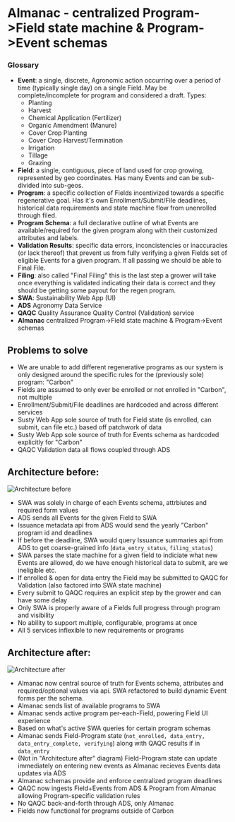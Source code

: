 # Almanac - centralized Program->Field state machine & Program->Event schemas

### Glossary
- **Event**: a single, discrete, Agronomic action occurring over a period of time (typically single day) on a single Field. May be complete/incomplete for program and considered a draft. Types:
  - Planting
  - Harvest
  - Chemical Application (Fertilizer)
  - Organic Amendment (Manure)
  - Cover Crop Planting
  - Cover Crop Harvest/Termination
  - Irrigation
  - Tillage
  - Grazing
- **Field**: a single, contiguous, piece of land used for crop growing, represented by geo coordinates. Has many Events and can be sub-divided into sub-geos.
- **Program**: a specific collection of Fields incentivized towards a specific regenerative goal. Has it's own Enrollment/Submit/File deadlines, historical data requirements and state machine flow from unenrolled through filed.
- **Program Schema**: a full declarative outline of what Events are available/required for the given program along with their customized attributes and labels.
- **Validation Results**: specific data errors, inconcistencies or inaccuracies (or lack thereof) that prevent us from fully verifying a given Fields set of eligible Events for a given program. If all passing we should be able to Final File.
- **Filing**: also called "Final Filing" this is the last step a grower will take once everything is validated indicating their data is correct and they should be getting some payout for the regen program.
- **SWA**: Sustainability Web App (UI)
- **ADS** Agronomy Data Service
- **QAQC** Quality Assurance Quality Control (Validation) service
- **Almanac** centralized Program->Field state machine & Program->Event schemas

## Problems to solve
- We are unable to add different regenerative programs as our system is only designed around the specific rules for the (previously sole) program: "Carbon"
- Fields are assumed to only ever be enrolled or not enrolled in "Carbon", not multiple
- Enrollment/Submit/File deadlines are hardcoded and across different services
- Susty Web App sole source of truth for Field state (is enrolled, can submit, can file etc.) based off patchwork of data
- Susty Web App sole source of truth for Events schema as hardcoded explicitly for "Carbon"
- QAQC Validation data all flows coupled through ADS

## Architecture before:
![Architecture before](/Architecture%20-%20PRE.jpg)
- SWA was solely in charge of each Events schema, attrbiutes and required form values
- ADS sends all Events for the given Field to SWA
- Issuance metadata api from ADS would send the yearly "Carbon" program id and deadlines
- If before the deadline, SWA would query Issuance summaries api from ADS to get coarse-grained info (`data_entry_status`, `filing_status`)
- SWA parses the state machine for a given field to indiciate what new Events are allowed, do we have enough historical data to submit, are we ineligible etc.
- If enrolled & open for data entry the Field may be submitted to QAQC for Validation (also factored into SWA state machine)
- Every submit to QAQC requires an explicit step by the grower and can have some delay
- Only SWA is properly aware of a Fields full progress through program and visibility
- No ability to support multiple, configurable, programs at once
- All 5 services inflexible to new requirements or programs

## Architecture after:
![Architecture after](/Architecture%20-%20POST.jpg)
- Almanac now central source of truth for Events schema, attributes and required/optional values via api. SWA refactored to build dynamic Event forms per the schema.
- Almanac sends list of available programs to SWA
- Almanac sends active program per-each-Field, powering Field UI experience
- Based on what's active SWA queries for certain program schemas
- Almanac sends Field-Program state (`not_enrolled, data_entry, data_entry_complete, verifying`) along with QAQC results if in `data_entry`
- (Not in "Architecture after" diagram) Field-Program state can update immediately on entering new events as Almanac recieves Events data updates via ADS
- Almanac schemas provide and enforce centralized program deadlines
- QAQC now ingests Field+Events from ADS & Program from Almanac allowing Program-specific validation rules
- No QAQC back-and-forth through ADS, only Almanac
- Fields now functional for programs outside of Carbon



